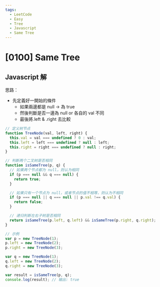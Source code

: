 ```yaml
---
tags:
  - LeetCode
  - Easy
  - Tree
  - Javascript
  - Same Tree
---
```


# [0100] Same Tree

## Javascript 解

思路：

- 先定義好一開始的條件
  - 如果兩邊都是 null -> 為 true
  - 然後判斷是否一邊為 null or 各自的 val 不同
  - 最後將.left & .right 去比較

```js
// 定义树节点
function TreeNode(val, left, right) {
  this.val = val === undefined ? 0 : val;
  this.left = left === undefined ? null : left;
  this.right = right === undefined ? null : right;
}

// 判断两个二叉树是否相同
function isSameTree(p, q) {
  // 如果两个节点都为 null，则认为相同
  if (p === null && q === null) {
    return true;
  }

  // 如果只有一个节点为 null，或者节点的值不相等，则认为不相同
  if (p === null || q === null || p.val !== q.val) {
    return false;
  }

  // 递归判断左右子树是否相同
  return isSameTree(p.left, q.left) && isSameTree(p.right, q.right);
}

// 示例
var p = new TreeNode(1);
p.left = new TreeNode(2);
p.right = new TreeNode(3);

var q = new TreeNode(1);
q.left = new TreeNode(2);
q.right = new TreeNode(3);

var result = isSameTree(p, q);
console.log(result); // 输出: true
```
